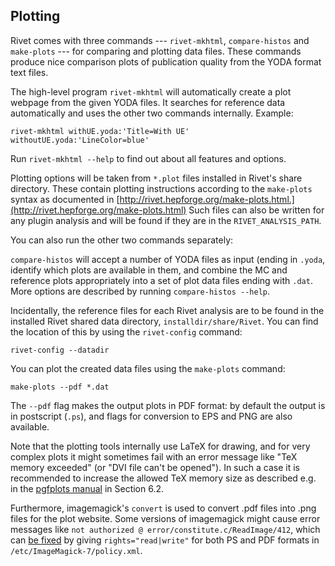 ## Plotting

Rivet comes with three commands --- `rivet-mkhtml`, `compare-histos` and `make-plots` --- for comparing and plotting data files. These commands produce nice comparison plots of publication quality from the YODA format text files.

The high-level program `rivet-mkhtml` will automatically create a plot
webpage from the given YODA files. It searches for reference data automatically
and uses the other two commands internally. Example:

```
rivet-mkhtml withUE.yoda:'Title=With UE' withoutUE.yoda:'LineColor=blue'
```

Run `rivet-mkhtml --help` to find out about all features and options.

Plotting options will be taken from `*.plot` files installed in Rivet's share directory.
These contain plotting instructions according to the `make-plots` syntax as documented in
[http://rivet.hepforge.org/make-plots.html.](http://rivet.hepforge.org/make-plots.html)
Such files can also be written for any plugin analysis and will be found if they are in the `RIVET_ANALYSIS_PATH`.

You can also run the other two commands separately:

`compare-histos` will accept a number of YODA files as input (ending in
`.yoda`, identify which plots are available in them, and combine the MC
and reference plots appropriately into a set of plot data files ending with
`.dat`. More options are described by running `compare-histos --help`.

Incidentally, the reference files for each Rivet analysis are to be found
in the installed Rivet shared data directory, `installdir/share/Rivet`.
You can find the location of this by using the `rivet-config` command:

```
rivet-config --datadir
```

You can plot the created data files using the `make-plots` command:

```
make-plots --pdf *.dat
```

The `--pdf` flag makes the output plots in PDF format: by default the output
is in postscript (`.ps`), and flags for conversion to EPS and PNG are also
available.

Note that the plotting tools internally use LaTeX for drawing, and for very
complex plots it might sometimes fail with an error message like
"TeX memory exceeded" (or "DVI file can't be opened"). In such
a case it is recommended to increase the allowed TeX memory size as described
e.g. in the [pgfplots manual](http://pgfplots.sourceforge.net/pgfplots.pdf)
in Section 6.2.

Furthermore, imagemagick's `convert` is used to convert .pdf files into .png
files for the plot website. Some versions of imagemagick might cause error
messages like `not authorized @ error/constitute.c/ReadImage/412`, which can
[be fixed](https://stackoverflow.com/q/52998331/3094872) by giving `rights="read|write"` for both PS and PDF formats in
`/etc/ImageMagick-7/policy.xml`.
